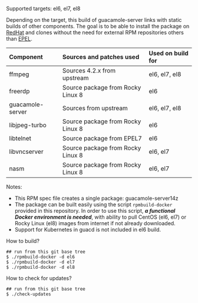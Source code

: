 Supported targets: el6, el7, el8

Depending on the target, this build of guacamole-server links with static builds of other components. The goal is to be able to install the package on [RedHat](https://www.redhat.com/) and clones without the need for external RPM repositories others than [EPEL](https://fedoraproject.org/wiki/EPEL).

| Component           | Sources and patches used            | Used on build for    |
| :-------------------|:------------------------------------|:---------------------|
| ffmpeg              | Sources 4.2.x from upstream         | el6, el7, el8        |
| freerdp             | Source package from Rocky Linux 8   | el6                  |
| guacamole-server    | Sources from upstream               | el6, el7, el8        |
| libjpeg-turbo       | Source package from Rocky Linux 8   | el6                  |
| libtelnet           | Source package from EPEL7           | el6                  |
| libvncserver        | Source package from Rocky Linux 8   | el6, el7             |
| nasm                | Source package from Rocky Linux 8   | el6, el7             |

Notes:
  - This RPM spec file creates a single package: guacamole-server14z
  - The package can be built easily using the script `rpmbuild-docker` provided in this repository. In order to use this script, _**a functional Docker environment is needed**_, with ability to pull CentOS (el6, el7) or Rocky Linux (el8) images from internet if not already downloaded.
  - Support for Kubernetes in guacd is not included in el6 build.

How to build?
```
## run from this git base tree
$ ./rpmbuild-docker -d el6
$ ./rpmbuild-docker -d el7
$ ./rpmbuild-docker -d el8
```

How to check for updates?
```
## run from this git base tree
$ ./check-updates
```
